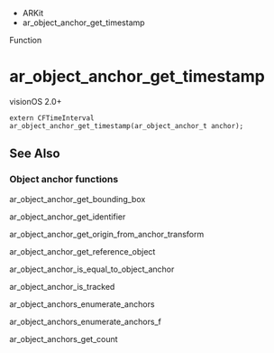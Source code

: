 

- ARKit
-  ar_object_anchor_get_timestamp 

Function

# ar_object_anchor_get_timestamp

visionOS 2.0+

``` source
extern CFTimeInterval ar_object_anchor_get_timestamp(ar_object_anchor_t anchor);
```

## See Also

### Object anchor functions

ar_object_anchor_get_bounding_box

ar_object_anchor_get_identifier

ar_object_anchor_get_origin_from_anchor_transform

ar_object_anchor_get_reference_object

ar_object_anchor_is_equal_to_object_anchor

ar_object_anchor_is_tracked

ar_object_anchors_enumerate_anchors

ar_object_anchors_enumerate_anchors_f

ar_object_anchors_get_count

